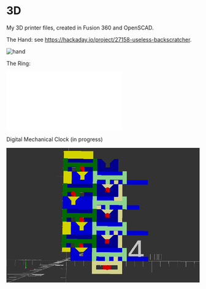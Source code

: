 # 3D
My 3D printer files, created in Fusion 360 and OpenSCAD.

The Hand: see https://hackaday.io/project/27158-useless-backscratcher.

![hand](hand/hand%20assembly%20section%20v10.png)

The Ring: 

![ring](ring/ring2.stl)

Digital Mechanical Clock (in progress)

![clock](digital_mechanical_clock/clock_20190817.gif)